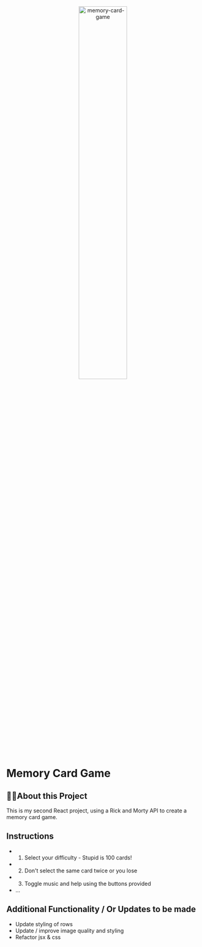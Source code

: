 <!-- @format -->

<!-- @format -->

<div align="center">
  
<!-- <img screenshot of page/> -->




<img src="https://github.com/TomJS14/memory-card-game/assets/133436558/0b260fdf-c24d-4b8a-85a5-c1b0c69a55b0" alt="memory-card-game" width="50%" style="border-radius: 10px" />

</div>

# Memory Card Game

## 👨‍💻About this Project

This is my second React project, using a Rick and Morty API to create a memory card game.

## Instructions

- 1. Select your difficulty - Stupid is 100 cards!
- 2. Don't select the same card twice or you lose
- 3. Toggle music and help using the buttons provided
- ...

## Additional Functionality / Or Updates to be made

- Update styling of rows
- Update / improve image quality and styling
- Refactor jsx & css
